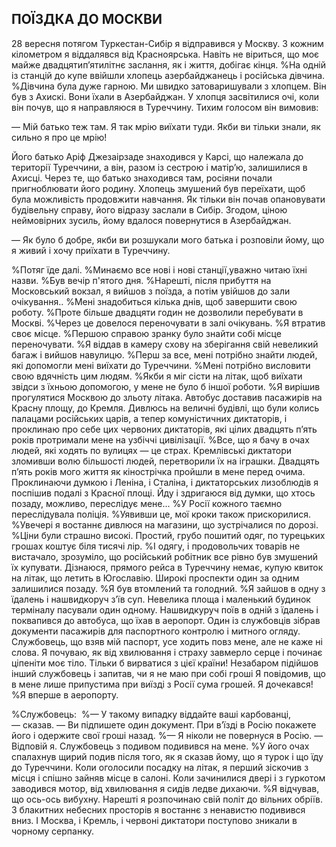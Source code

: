 ## ПОЇЗДКА ДО МОСКВИ

28 вересня потягом Туркестан-Сибір я відправився у Москву.
З кожним кілометром я віддалявся від Красноярська.
Навіть не віриться, що моє майже двадцятип’ятилітнє заслання, як і життя, добігає кінця.
%На одній із станцій до купе ввійшли хлопець азербайджанець і російська дівчина.
%Дівчина була дуже гарною.
Ми швидко затоваришували з хлопцем.
Він був з Ахискі.
Вони їхали в Азербайджан.
У хлопця засвітилися очі, коли він почув, що я направляюся в Туреччину.
Тихим голосом він вимовив:

— Мій батько теж там.
Я так мрію виїхати туди.
Якби ви тільки знали, як сильно я про це мрію!

Його батько Аріф Джезаірзаде знаходився у Карсі, що належала до території Туреччини, а він, разом із сестрою і матір’ю, залишилися в Ахисці.
Через те, що батько знаходився там, росіяни почали пригноблювати його родину.
Хлопець змушений був переїхати, щоб була можливість продовжити навчання.
Як тільки він почав опановувати будівельну справу, його відразу заслали в Сибір.
Згодом, ціною неймовірних зусиль, йому вдалося повернутися в Азербайджан.

— Як було б добре, якби ви розшукали мого батька і розповіли йому, що я живий і хочу приїхати в Туреччину.

%Потяг їде далі.
%Минаємо все нові і нові станції,уважно читаю їхні назви.
%Був вечір п'ятого дня.
%Нарешті, після прибуття на Московський вокзал, я вийшов з поїзда, а потім увійшов до зали очікування..
%Мені знадобиться кілька днів, щоб завершити свою роботу.
%Проте більше двадцяти годин не дозволили перебувати в Москві.
%Через це довелося переночувати в залі очікувань.
%Я втратив своє місце.
%Першою справою зранку було знайти собі місце переночувати.
%Я віддав в камеру схову на зберігання свій невеликий багаж і вийшов навулицю.
%Перш за все, мені потрібно знайти людей, які допомогли мені виїхати до Туреччини.
%Мені потрібно висловити свою вдячність цим людям.
%Якби я міг сісти на літак, щоб виїхати звідси з їхньою допомогою, у мене не було б іншої роботи.
%Я вирішив прогулятися Москвою до зльоту літака.
Автобус доставив пасажирів на Красну площу, до Кремля.
Дивлюсь на величні будівлі, що були колись палацами російських царів, а тепер комуністичних диктаторів, і проклинаю про себе цих червоних диктаторів, які цілих двадцять п’ять років протримали мене на узбіччі цивілізації.
%Все, що я бачу в очах людей, які ходять по вулицях — це страх.
Кремлівські диктатори зломивши волю більшості людей, перетворили їх на іграшки.
Двадцять п’ять років мого життя як кінострічка пройшли в мене перед очима.
Проклинаючи думкою і Леніна, і Сталіна, і диктаторських лизоблюдів я поспішив подалі з Красної площі.
Йду і здригаюся від думки, що хтось позаду, можливо, переслідує мене...
%У Росії кожного таємно переслідувала поліція.
%Уявивши це, мої кроки також прискорилися.
%Увечері я востаннє дивлюся на магазини, що зустрічалися по дорозі.
%Ціни були страшно високі.
Простий, грубо пошитий одяг, по турецьких грошах коштує біля тисячі лір.
%І одягу, і продовольчих товарів не вистачало, зрозуміло, що російський робітник все рівно був змушений їх купувати.
Дізнаюся, прямого рейса в Туреччину немає, купую квиток на літак, що летить в Югославію.
Широкі проспекти один за одним залишилися позаду.
%Я був втомлений та голодний.
%Я зайшов в одну з їдалень і нашвидкоруч з’їв суп.
Невелика площа і маленький будинок терміналу пасували один одному.
Нашвидкуруч поїв в одній з їдалень і поквапився до автобуса, що їхав в аеропорт.
Один із службовців зібрав документи пасажирів для паспортного контролю і митного огляду.
Службовець, що взяв мій паспорт, усе ходить повз мене, але не каже ні слова.
Я почуваю, як від хвилювання і страху завмерло серце і починає ціпеніти моє тіло.
Тільки б вирватися з цієї країни!
Незабаром підійшов інший службовець і запитав, чи я не маю при собі гроші Я повідомив, що в мене лише припустима при виїзді з Росії сума грошей.
Я дочекався!
%Я вперше в аеропорту.









%Службовець:
 %— У такому випадку віддайте ваші карбованці, — сказав.
— Ви підпишете один документ.
При в’їзді в Росію покажете його і одержите свої гроші назад.
%— Я ніколи не повернуся в Росію. — Відповій я.
Службовець з подивом подивився на мене.
%У його очах спалахнув щирий подив після того, як я сказав йому, що я турок і що їду до Туреччини.
Коли оголосили посадку на літак, я перший зіскочив з місця і спішно зайняв місце в салоні.
Коли зачинилися двері і з гуркотом заводився мотор, від хвилювання я сидів ледве дихаючи.
%Я відчував, що ось-ось вибухну.
Нарешті я розпочинаю свій політ до вільних обріїв.
З блакитних небесних просторів я востаннє з ненавистю подивився вниз.
І Москва, і Кремль, і червоні диктатори поступово зникали в чорному серпанку.
